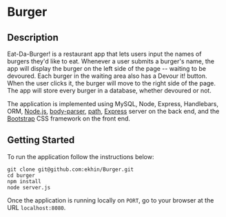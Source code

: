 # Burger

## Description

Eat-Da-Burger! is a restaurant app that lets users input the names of burgers they'd like to eat. Whenever a user submits a burger's name, the app will display the burger on the left side of the page -- waiting to be devoured. Each burger in the waiting area also has a Devour it! button. When the user clicks it, the burger will move to the right side of the page. The app will store every burger in a database, whether devoured or not.

The application is implemented using MySQL, Node, Express, Handlebars, ORM, [Node.js](https://nodejs.org/en/), [body-parser](https://www.npmjs.com/package/body-parser), [path](https://www.npmjs.com/package/path), [Express](https://expressjs.com/) server on the back end, and the [Bootstrap](https://getbootstrap.com/) CSS framework on the front end.

## Getting Started

To run the application follow the instructions below:

	git clone git@github.com:ekhin/Burger.git
	cd burger
	npm install
	node server.js
	
Once the application is running locally on `PORT`, go to your browser at the URL `localhost:8080`.